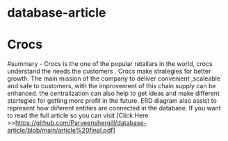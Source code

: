 # database-article
# Crocs
#summary - Crocs is the one of the popular retailars in the world, crocs understand the needs the customers . Crocs make strategies for better growth. The main mission of the company to deliver convenient ,scaleable and safe to customers, with the improvement of this chain supply can be enhanced. the centralization can also help to get ideas and make different startegies for getting more profit in the future. ERD diagram also assist to represent how  diiferent  entities are connected in the database.
If you want to read the full article so you can visit [Click Here >>https://github.com/Parveenshergill/database-article/blob/main/article%20final.pdf]
